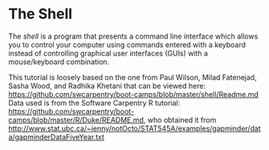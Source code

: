 # The Shell

The *shell* is a program that presents a command line interface
which allows you to control your computer using commands entered
with a keyboard instead of controlling graphical user interfaces
(GUIs) with a mouse/keyboard combination.

This tutorial is loosely based on the one from Paul Wilson, Milad Fatenejad, Sasha Wood, and Radhika Khetani that can be viewed here: https://github.com/swcarpentry/boot-camps/blob/master/shell/Readme.md
Data used is from the Software Carpentry R tutorial: https://github.com/swcarpentry/boot-camps/blob/master/R/Duke/README.md, who obtained it from http://www.stat.ubc.ca/~jenny/notOcto/STAT545A/examples/gapminder/data/gapminderDataFiveYear.txt
